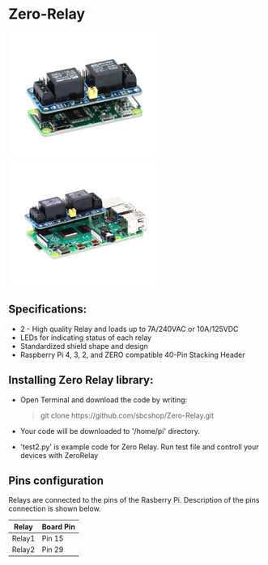 # Zero-Relay

<img src="Images/zero_relay1.png" height="250" width="300" /><img src="Images/zero_relay2.png" height="250" width="300" />

## Specifications:
   * 2 - High quality Relay and loads up to 7A/240VAC or 10A/125VDC
   * LEDs for indicating status of each relay
   * Standardized shield shape and design
   * Raspberry Pi 4, 3, 2, and ZERO compatible 40-Pin Stacking Header
    
## Installing Zero Relay library: 
   * Open Terminal and download the code by writing:
   
     > git clone https://<i></i>github.com/sbcshop/Zero-Relay.git
      
   * Your code will be downloaded to '/home/pi' directory. 

   * 'test2.py' is example code for Zero Relay. Run test file and controll your devices with ZeroRelay
   
## Pins configuration
  Relays are connected to the pins of the Rasberry Pi. Description of the pins connection is shown below.
   
   | Relay   | Board Pin   |
   | ------- | ----------- |
   | Relay1  | Pin 15 |
   | Relay2  | Pin 29 |
